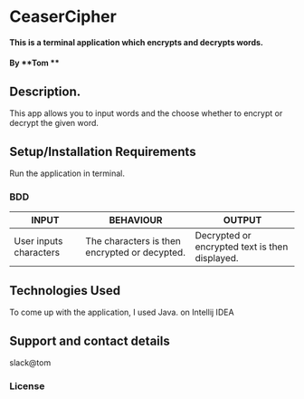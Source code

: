 # CeaserCipher

#### This is a terminal application which encrypts and decrypts words.

#### By **Tom **

## Description.

This app allows you to input words and the choose whether to encrypt or decrypt the given word.

## Setup/Installation Requirements

Run the application in terminal.

### BDD

 | INPUT                             | BEHAVIOUR                               | OUTPUT                                                        |
 |-----------------------------------|-----------------------------------------|---------------------------------------------------------------|
 | User inputs characters            | The characters is then encrypted  or decypted.| Decrypted or encrypted text is then displayed.


 ## Technologies Used
 To come up with the application, I used Java.
 on Intellij IDEA

 ## Support and contact details
slack@tom

### License